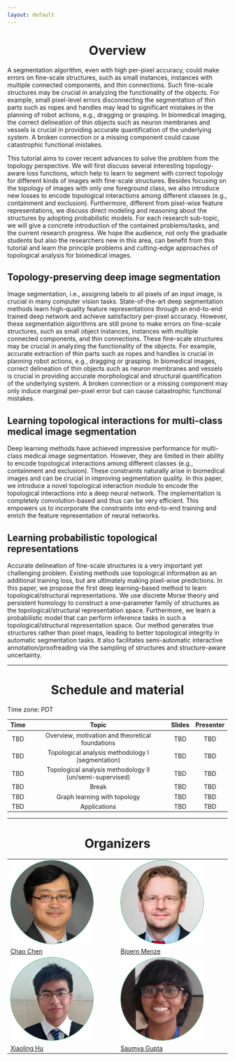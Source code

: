 ```yaml
---
layout: default
---
```


<h1 style="text-align: center;">Overview</h1>

A segmentation algorithm, even with high per-pixel accuracy, could make errors on fine-scale structures, such as small instances, instances with multiple connected components, and thin connections. Such fine-scale structures may be crucial in analyzing the functionality of the objects. For example, small pixel-level errors disconnecting the segmentation of thin parts such as ropes and handles may lead to significant mistakes in the planning of robot actions, e.g., dragging or grasping. In biomedical imaging, the correct delineation of thin objects such as neuron membranes and vessels is crucial in providing accurate quantification of the underlying system. A broken connection or a missing component could cause catastrophic functional mistakes.

This tutorial aims to cover recent advances to solve the problem from the topology perspective. We will first discuss several interesting topology-aware loss functions, which help to learn to segment with correct topology for different kinds of images with fine-scale structures. Besides focusing on the topology of images with only one foreground class, we also introduce new losses to encode topological interactions among different classes (e.g., containment and exclusion). Furthermore, different from pixel-wise feature representations, we discuss direct modeling and reasoning about the structures by adopting probabilistic models. For each research sub-topic, we will give a concrete introduction of the contained problems/tasks, and the current research progress. We hope the audience, not only the graduate students but also the researchers new in this area, can benefit from this tutorial and learn the principle problems and cutting-edge approaches of topological analysis for biomedical images.

## Topology-preserving deep image segmentation
Image segmentation, i.e., assigning labels to all pixels of an input image, is crucial in many computer vision tasks. State-of-the-art deep segmentation methods learn high-quality feature representations through an end-to-end trained deep network and achieve satisfactory per-pixel accuracy. However, these segmentation algorithms are still prone to make errors on fine-scale structures, such as small object instances, instances with multiple connected components, and thin connections. These fine-scale structures may be crucial in analyzing the functionality of the objects. For example, accurate extraction of thin parts such as ropes and handles is crucial in planning robot actions, e.g., dragging or grasping. In biomedical images, correct delineation of thin objects such as neuron membranes and vessels is crucial in providing accurate morphological and structural quantification of the underlying system. A broken connection or a missing component may only induce marginal per-pixel error but can cause catastrophic functional mistakes.

## Learning topological interactions for multi-class medical image segmentation
Deep learning methods have achieved impressive performance for multi-class medical image segmentation. However, they are limited in their ability to encode topological interactions among different classes
(e.g., containment and exclusion). These constraints naturally arise in biomedical images and can be crucial in improving segmentation quality. In this paper, we introduce a novel topological interaction module to encode the topological interactions into a deep neural network. The implementation is completely convolution-based and thus can be very efficient. This empowers us to incorporate the constraints into end-to-end training and enrich the feature representation of neural networks.

## Learning probabilistic topological representations
Accurate delineation of fine-scale structures is a very important yet challenging problem. Existing methods use topological information as an additional training loss, but are ultimately making pixel-wise predictions. In this paper, we propose the first deep learning-based method to learn topological/structural representations. We use discrete Morse theory and persistent homology to construct a one-parameter family of structures as the topological/structural representation space. Furthermore, we learn a probabilistic model that can perform inference tasks in such a topological/structural representation space. Our method generates true structures rather than pixel maps, leading to better topological integrity in automatic segmentation tasks. It also facilitates semi-automatic interactive annotation/proofreading via the sampling of structures and structure-aware uncertainty.

* * *

<h1 style="text-align: center;">Schedule and material</h1>

Time zone: PDT

| Time |                           Topic                          | Slides | Presenter |
|:----:|:--------------------------------------------------------:|:------:|:---------:|
| TBD  |     Overview, motivation and theoretical foundations     |  TBD   |    TBD    |
| TBD  |     Topological analysis methodology I (segmentation)    |  TBD   |    TBD    |
| TBD  | Topological analysis methodology II (un/semi-supervised) |  TBD   |    TBD    |
| TBD  |                           Break                          |  TBD   |    TBD    |
| TBD  |               Graph learning with topology               |  TBD   |    TBD    |
| TBD  |                       Applications                       |  TBD   |    TBD    |


* * *

<h1 style="text-align: center;">Organizers</h1>

<table class="tg">
<tbody>
  <tr>
    <td class="tg-pb0m"><img src="/imgs/circle-cc.png" width="80%"></td>
    <td class="tg-pb0m"><img src="/imgs/circle-bm.png" width="80%"></td>
  </tr>
  <tr>
    <td class="tg-c3ow"><a href="https://chaochen.github.io/">Chao Chen</a></td>
    <td class="tg-c3ow"><a href="https://www.dqbm.uzh.ch/en/research/menze.html">Bjoern Menze</a></td>
  </tr>
  <tr>
    <td class="tg-pb0m"><img src="/imgs/circle-xh.png" width="80%"></td>
    <td class="tg-pb0m"><img src="/imgs/circle-sg.png" width="80%"></td>
  </tr>
  <tr>
    <td class="tg-c3ow"><a href="https://huxiaoling.github.io/">Xiaoling Hu</a></td>
    <td class="tg-c3ow"><a href="https://saumya-gupta-26.github.io/">Saumya Gupta</a></td>
  </tr>
</tbody>
</table>

